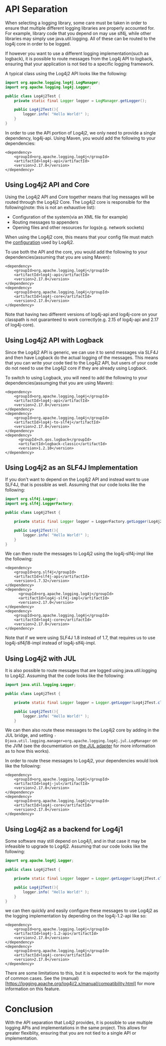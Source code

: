 <!-- vim: set syn=markdown : -->
<!--
    Licensed to the Apache Software Foundation (ASF) under one or more
    contributor license agreements.  See the NOTICE file distributed with
    this work for additional information regarding copyright ownership.
    The ASF licenses this file to You under the Apache License, Version 2.0
    (the "License"); you may not use this file except in compliance with
    the License.  You may obtain a copy of the License at

         http://www.apache.org/licenses/LICENSE-2.0

    Unless required by applicable law or agreed to in writing, software
    distributed under the License is distributed on an "AS IS" BASIS,
    WITHOUT WARRANTIES OR CONDITIONS OF ANY KIND, either express or implied.
    See the License for the specific language governing permissions and
    limitations under the License.
-->

# API Separation

When selecting a logging library, some care must be taken in order to ensure
that multiple different logging libraries are properly accounted for.  For
example, library code that you depend on may use slf4j, while other libraries
may simply use java.util.logging.  All of these can be routed to the log4j
core in order to be logged.

If however you want to use a different logging implementation(such as logback),
it is possible to route messages from the Log4j API to logback, ensuring that
your application is not tied to a specific logging framework.

A typical class using the Log4j2 API looks like the following:

```java
import org.apache.logging.log4j.LogManager;
import org.apache.logging.log4j.Logger;

public class Log4j2Test {
    private static final Logger logger = LogManager.getLogger();

    public Log4j2Test(){
        logger.info( "Hello World!" );
    }
}
```

In order to use the API portion of Log4j2, we only need to provide a single
dependency, log4j-api.  Using Maven, you would add the following to your
dependencies:

```
<dependency>
    <groupId>org.apache.logging.log4j</groupId>
    <artifactId>log4j-api</artifactId>
    <version>2.17.0</version>
</dependency>
```

## Using Log4j2 API and Core

Using the Log4j2 API and Core together means that log messages will be routed
through the Log4j2 Core.  The Log4j2 core is responsible for the
following(note: this is not an exhaustive list):

* Configuration of the system(via an XML file for example)
* Routing messages to appenders
* Opening files and other resources for logs(e.g. network sockets)

When using the Log4j2 core, this means that your config file must match the
[configuration](manual/configuration.html) used by Log4j2.

To use both the API and the core, you would add the following to your
dependencies(assuming that you are using Maven):

```
<dependency>
    <groupId>org.apache.logging.log4j</groupId>
    <artifactId>log4j-api</artifactId>
    <version>2.17.0</version>
</dependency>
<dependency>
    <groupId>org.apache.logging.log4j</groupId>
    <artifactId>log4j-core</artifactId>
    <version>2.17.0</version>
</dependency>
```

Note that having two different versions of log4j-api and log4j-core on your
classpath is not guaranteed to work correctly(e.g. 2.15 of log4j-api and 
2.17 of log4j-core).

##  Using Log4j2 API with Logback

Since the Log4j2 API is generic, we can use it to send messages via SLF4J
and then have Logback do the actual logging of the messages.  This means
that you can write your code tied to the Log4j2 API, but users of your
code do not need to use the Log4j2 core if they are already using Logback.

To switch to using Logback, you will need to add the following to your
dependencies(assumging that you are using Maven):

```
<dependency>
    <groupId>org.apache.logging.log4j</groupId>
    <artifactId>log4j-api</artifactId>
    <version>2.17.0</version>
</dependency>
<dependency>
    <groupId>org.apache.logging.log4j</groupId>
    <artifactId>log4j-to-slf4j</artifactId>
    <version>2.17.0</version>
</dependency>
<dependency>
      <groupId>ch.qos.logback</groupId>
      <artifactId>logback-classic</artifactId>
      <version>1.2.10</version>
</dependency>
```

## Using Log4j2 as an SLF4J Implementation

If you don't want to depend on the Log4j2 API and instead want to use SLF4J,
that is possible as well.  Assuming that our code looks like the following:

```java
import org.slf4j.Logger;
import org.slf4j.LoggerFactory;

public class Log4j2Test {

    private static final Logger logger = LoggerFactory.getLogger(Log4j2Test.class);

    public Log4j2Test(){
        logger.info( "Hello World!" );
    }
}
```

We can then route the messages to Log4j2 using the log4j-slf4j-impl like the following:

```
<dependency>
    <groupId>org.slf4j</groupId>
    <artifactId>slf4j-api</artifactId>
    <version>1.7.32</version>
</dependency>
<dependency>
      <groupId>org.apache.logging.log4j</groupId>
      <artifactId>log4j-slf4j-impl</artifactId>
      <version>2.17.0</version>
</dependency>
<dependency>
    <groupId>org.apache.logging.log4j</groupId>
    <artifactId>log4j-core</artifactId>
    <version>2.17.0</version>
</dependency>
```

Note that if we were using SLF4J 1.8 instead of 1.7, that requires us to use
log4j-slf4j18-impl instead of log4j-slf4j-impl.

## Using Log4j2 with JUL

It is also possible to route messages that are logged using java.util.logging
to Log4j2.  Assuming that the code looks like the following:

```java
import java.util.logging.Logger;

public class Log4j2Test {

    private static final Logger logger = Logger.getLogger(Log4j2Test.class.getName());

    public Log4j2Test(){
        logger.info( "Hello World!" );
    }
```

We can then also route these messages to the Log4j2 core by adding in the JUL bridge,
and setting `-Djava.util.logging.manager=org.apache.logging.log4j.jul.LogManager` on the JVM (see the documentation on
[the JUL adapter](https://logging.apache.org/log4j/2.x/log4j-jul/index.html) for
more information as to how this works).

In order to route these messages to Log4j2, your dependencies would look like the following:

```
<dependency>
    <groupId>org.apache.logging.log4j</groupId>
    <artifactId>log4j-jul</artifactId>
    <version>2.17.0</version>
</dependency>
<dependency>
    <groupId>org.apache.logging.log4j</groupId>
    <artifactId>log4j-core</artifactId>
    <version>2.17.0</version>
</dependency>
```

## Using Log4j2 as a backend for Log4j1

Some software may still depend on Log4j1, and in that case it may be infeasible
to upgrade to Log4j2.  Assuming that our code looks like the following:

```java
import org.apache.log4j.Logger;

public class Log4j2Test {

    private static final Logger logger = Logger.getLogger(Log4j2Test.class);

    public Log4j2Test(){
        logger.info( "Hello World!" );
    }
}
```

we can then quickly and easily configure these messages to use Log4j2
as the logging implementation by depending on the log4j-1.2-api like so:

```
<dependency>
    <groupId>org.apache.logging.log4j</groupId>
    <artifactId>log4j-1.2-api</artifactId>
    <version>2.17.0</version>
</dependency>
<dependency>
    <groupId>org.apache.logging.log4j</groupId>
    <artifactId>log4j-core</artifactId>
    <version>2.17.0</version>
</dependency>
```

There are some limitations to this, but it is expected to work for the
majority of common cases.  See the (manual)[https://logging.apache.org/log4j/2.x/manual/compatibility.html]
for more information on this feature.

# Conclusion

With the API separation that Lo4j2 provides, it is possible to use multiple
logging APIs and implementations in the same project.  This allows for greater
flexiblity, ensuring that you are not tied to a single API or implementation.

